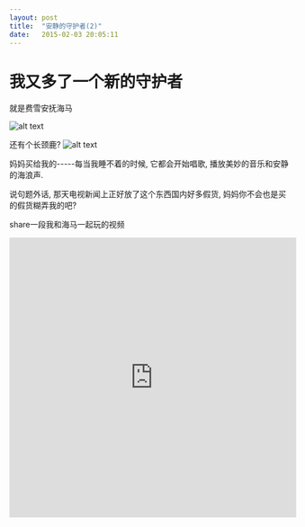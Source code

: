 ```yaml
---
layout: post
title:  "安静的守护者(2)"
date:   2015-02-03 20:05:11
---
```

我又多了一个新的守护者
=======
就是费雪安抚海马

![alt text][1]

还有个长颈鹿?
![alt text][1]

妈妈买给我的-----每当我睡不着的时候, 它都会开始唱歌, 播放美妙的音乐和安静的海浪声.

说句题外话, 那天电视新闻上正好放了这个东西国内好多假货, 妈妈你不会也是买的假货糊弄我的吧?

share一段我和海马一起玩的视频

<iframe height="498" width="510" frameborder="0"  src="https://v.youku.com/v_show/id_XODg1ODMwNDIw" allowFullScreen="true"></iframe>


  [1]: https://6d6f-moxigan-1259722256.tcb.qcloud.la/xy/e9395693.jpg
  [1]: https://6d6f-moxigan-1259722256.tcb.qcloud.la/xy/c395c39e.jpg

